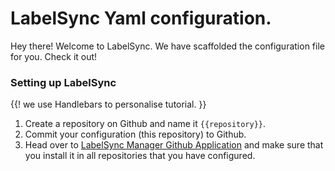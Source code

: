 # LabelSync Yaml configuration.

Hey there! Welcome to LabelSync. We have scaffolded the configuration file for you. Check it out!

### Setting up LabelSync

{{! we use Handlebars to personalise tutorial. }}

1. Create a repository on Github and name it `{{repository}}`.
1. Commit your configuration (this repository) to Github.
1. Head over to [LabelSync Manager Github Application](https://github.com/apps/labelsync-manager) and make sure that you install it in all repositories that you have configured.
